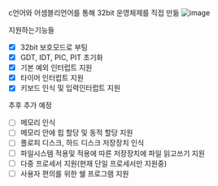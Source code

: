 c언어와 어셈블리언어를 통해 32bit 운영체제를 직접 만듦
![image](https://github.com/jug112564/CustomOS-v1/assets/85517298/25159660-0b9a-4815-aaa2-50ee76a0c622)

지원하는기능들
- [x] 32bit 보호모드로 부팅
- [x] GDT, IDT, PIC, PIT 초기화
- [x] 기본 예외 인터럽트 지원
- [x] 타이머 인터럽트 지원
- [x] 키보드 인식 및 입력인터럽트 지원

추후 추가 예정
- [ ] 메모리 인식
- [ ] 메모리 안에 힙 할당 및 동적 할당 지원
- [ ] 플로피 디스크, 하드 디스크 저장장치 인식
- [ ] 파일시스템 적용및 적용에 따른 저장장치에 파일 읽고쓰기 지원
- [ ] 다중 프로세서 지원(현재 단일 프로세서만 지원중)
- [ ] 사용자 편의를 위한 쉘 프로그램 지원
